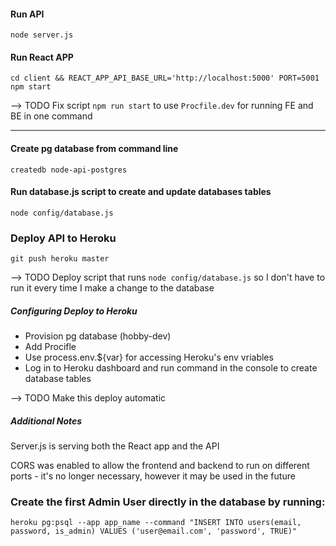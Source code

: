 #### Run API
```
node server.js
```

#### Run React APP
```
cd client && REACT_APP_API_BASE_URL='http://localhost:5000' PORT=5001 npm start
```

--> TODO Fix script `npm run start` to use `Procfile.dev` for running FE and BE in one command

---

#### Create pg database from command line
```
createdb node-api-postgres
```

#### Run database.js script to create and update databases tables
```
node config/database.js
```

### Deploy API to Heroku
```
git push heroku master
```

--> TODO Deploy script that runs `node config/database.js` so I don't have to run it every time I make a change to the database

##### Configuring Deploy to Heroku

* Provision pg database (hobby-dev)
* Add Procifle
* Use process.env.${var} for accessing Heroku's env vriables
* Log in to Heroku dashboard and run command in the console to create database tables 

--> TODO Make this deploy automatic

##### Additional Notes

Server.js is serving both the React app and the API

CORS was enabled to allow the frontend and backend to run on different ports - it's no longer necessary, however it may be used in the future

### Create the first Admin User directly in the database by running:
```
heroku pg:psql --app app_name --command "INSERT INTO users(email, password, is_admin) VALUES ('user@email.com', 'password', TRUE)"
```
